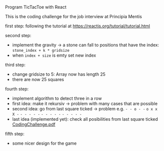 Program TicTacToe with React

This is the coding challenge for the job interview at Principia Mentis

first step: following the tutorial at https://reactjs.org/tutorial/tutorial.html

second step: 
- implement the gravity -> a stone can fall to positions that have the index: `stone_index + k * gridsize`
- when `index + size` is emty set new index 

third step:
- change gridsize to 5: Array now has length 25
- there are now 25 squares

fourth step:
- implement algorithm to detect three in a row
- first idea: make it rekursiv -> problem with many cases that are possible
- second idea: go from last square ticked -> problem e.g.   `- - o - -`
                                                            `o x x X -`
                                                            `- - - - -`
                                                            `- - - - -`
                                                            `- - - - -`
- last idea (implemented yet): check all posibilities from last square ticked
[CodingChallenge.pdf](https://github.com/nicigomez/CodingChallenge/files/8647671/CodingChallenge.pdf)

fifth step:
- some nicer design for the game
